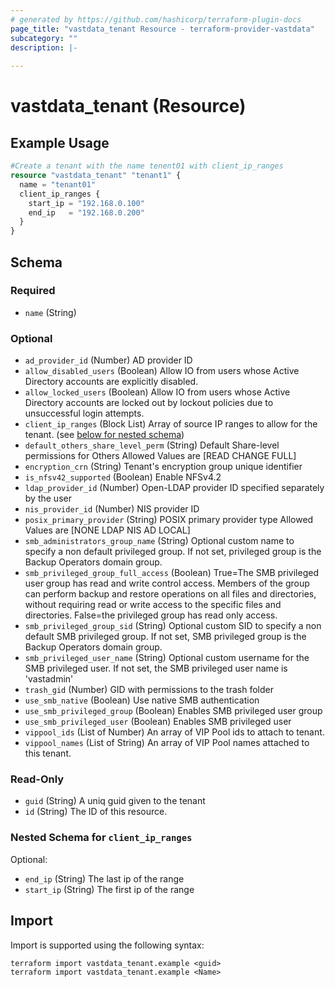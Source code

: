 ```yaml
---
# generated by https://github.com/hashicorp/terraform-plugin-docs
page_title: "vastdata_tenant Resource - terraform-provider-vastdata"
subcategory: ""
description: |-
  
---
```


# vastdata_tenant (Resource)



## Example Usage

```terraform
#Create a tenant with the name tenent01 with client_ip_ranges
resource "vastdata_tenant" "tenant1" {
  name = "tenant01"
  client_ip_ranges {
    start_ip = "192.168.0.100"
    end_ip   = "192.168.0.200"
  }
}
```

<!-- schema generated by tfplugindocs -->
## Schema

### Required

- `name` (String)

### Optional

- `ad_provider_id` (Number) AD provider ID
- `allow_disabled_users` (Boolean) Allow IO from users whose Active Directory accounts are explicitly disabled.
- `allow_locked_users` (Boolean) Allow IO from users whose Active Directory accounts are locked out by lockout policies due to unsuccessful login attempts.
- `client_ip_ranges` (Block List) Array of source IP ranges to allow for the tenant. (see [below for nested schema](#nestedblock--client_ip_ranges))
- `default_others_share_level_perm` (String) Default Share-level permissions for Others Allowed Values are [READ CHANGE FULL]
- `encryption_crn` (String) Tenant's encryption group unique identifier
- `is_nfsv42_supported` (Boolean) Enable NFSv4.2
- `ldap_provider_id` (Number) Open-LDAP provider ID specified separately by the user
- `nis_provider_id` (Number) NIS provider ID
- `posix_primary_provider` (String) POSIX primary provider type Allowed Values are [NONE LDAP NIS AD LOCAL]
- `smb_administrators_group_name` (String) Optional custom name to specify a non default privileged group. If not set, privileged group is the Backup Operators domain group.
- `smb_privileged_group_full_access` (Boolean) True=The SMB privileged user group has read and write control access. Members of the group can perform backup and restore operations on all files and directories, without requiring read or write access to the specific files and directories. False=the privileged group has read only access.
- `smb_privileged_group_sid` (String) Optional custom SID to specify a non default SMB privileged group. If not set, SMB privileged group is the Backup Operators domain group.
- `smb_privileged_user_name` (String) Optional custom username for the SMB privileged user. If not set, the SMB privileged user name is 'vastadmin'
- `trash_gid` (Number) GID with permissions to the trash folder
- `use_smb_native` (Boolean) Use native SMB authentication
- `use_smb_privileged_group` (Boolean) Enables SMB privileged user group
- `use_smb_privileged_user` (Boolean) Enables SMB privileged user
- `vippool_ids` (List of Number) An array of VIP Pool ids to attach to tenant.
- `vippool_names` (List of String) An array of VIP Pool names attached to this tenant.

### Read-Only

- `guid` (String) A uniq guid given to the tenant
- `id` (String) The ID of this resource.

<a id="nestedblock--client_ip_ranges"></a>
### Nested Schema for `client_ip_ranges`

Optional:

- `end_ip` (String) The last ip of the range
- `start_ip` (String) The first ip of the range

## Import

Import is supported using the following syntax:

```shell
terraform import vastdata_tenant.example <guid>
terraform import vastdata_tenant.example <Name>
```
